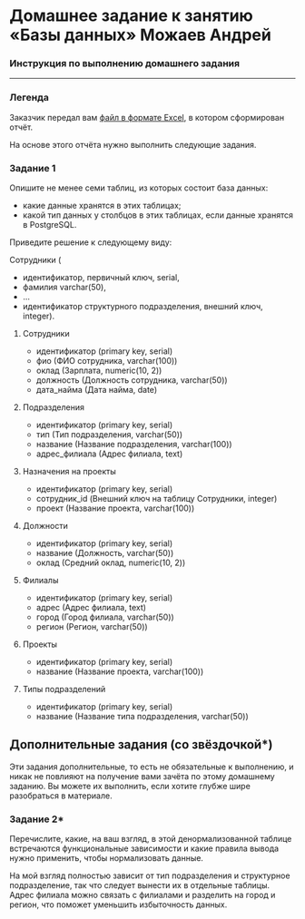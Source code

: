 # Домашнее задание к занятию «Базы данных» Можаев Андрей

### Инструкция по выполнению домашнего задания

---
### Легенда

Заказчик передал вам [файл в формате Excel](https://github.com/netology-code/sdb-homeworks/blob/main/resources/hw-12-1.xlsx), в котором сформирован отчёт. 

На основе этого отчёта нужно выполнить следующие задания.

### Задание 1

Опишите не менее семи таблиц, из которых состоит база данных:

- какие данные хранятся в этих таблицах;
- какой тип данных у столбцов в этих таблицах, если данные хранятся в PostgreSQL.

Приведите решение к следующему виду:

Сотрудники (

- идентификатор, первичный ключ, serial,
- фамилия varchar(50),
- ...
- идентификатор структурного подразделения, внешний ключ, integer).

1) Сотрудники

   - идентификатор (primary key, serial)
   - фио (ФИО сотрудника, varchar(100))
   - оклад (Зарплата, numeric(10, 2))
   - должность (Должность сотрудника, varchar(50))
   - дата_найма (Дата найма, date)

2) Подразделения

   - идентификатор (primary key, serial)
   - тип (Тип подразделения, varchar(50))
   - название (Название подразделения, varchar(100))
   - адрес_филиала (Адрес филиала, text)

3) Назначения на проекты

   - идентификатор (primary key, serial)
   - сотрудник_id (Внешний ключ на таблицу Сотрудники, integer)
   - проект (Название проекта, varchar(100))

4) Должности

   - идентификатор (primary key, serial)
   - название (Должность, varchar(50))
   - оклад (Средний оклад, numeric(10, 2))

5) Филиалы

   - идентификатор (primary key, serial)
   - адрес (Адрес филиала, text)
   - город (Город филиала, varchar(50))
   - регион (Регион, varchar(50))

6) Проекты

   - идентификатор (primary key, serial)
   - название (Название проекта, varchar(100))

7) Типы подразделений

   - идентификатор (primary key, serial)
   - название (Название типа подразделения, varchar(50))

## Дополнительные задания (со звёздочкой*)
Эти задания дополнительные, то есть не обязательные к выполнению, и никак не повлияют на получение вами зачёта по этому домашнему заданию. Вы можете их выполнить, если хотите глубже шире разобраться в материале.


### Задание 2*

Перечислите, какие, на ваш взгляд, в этой денормализованной таблице встречаются функциональные зависимости и какие правила вывода нужно применить, чтобы нормализовать данные.

На мой взгляд полностью зависит от тип подразделения и структурное подразделение, так что следует вынести их в отдельные таблицы.
Адрес филиала можно связать с филиалами и разделить на город и регион, что поможет уменьшить избыточность данных.




